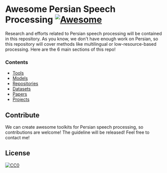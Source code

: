 # Awesome Persian Speech Processing [![Awesome](https://cdn.rawgit.com/sindresorhus/awesome/d7305f38d29fed78fa85652e3a63e154dd8e8829/media/badge.svg)](https://github.com/sindresorhus/awesome)
Research and efforts related to Persian speech processing will be contained in this repository. As you know, we don't have enough work on Persian, so this repository will cover methods like multilingual or low-resource-based processing. Here are the 6 main sections of this repo!

### Contents
- [Tools](sections/tools.md)
- [Models](sections/models.md)
- [Repositories](sections/repos.md)
- [Datasets](sections/datasets.md)
- [Papers](sections/papers.md)
- [Projects](sections/projects.md)
## Contribute
We can create awesome toolkits for Persian speech processing, so contributions are welcome! The guideline will be released! Feel free to contact me!

## License
[![CC0](https://i.creativecommons.org/p/zero/1.0/88x31.png)](https://creativecommons.org/publicdomain/zero/1.0/)
